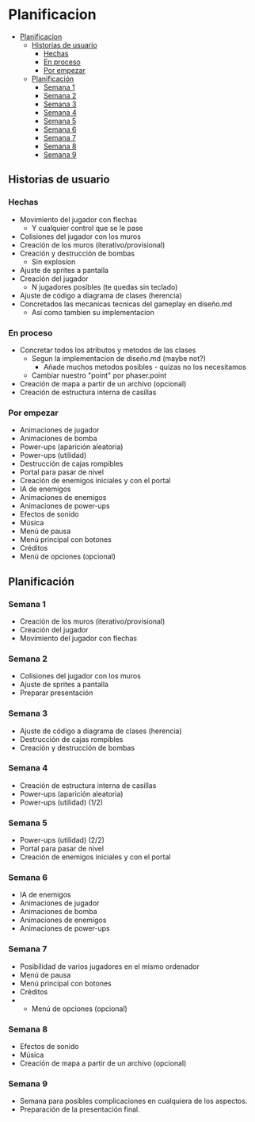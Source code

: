# Planificacion

- [Planificacion](#planificacion)
    - [Historias de usuario](#historias-de-usuario)
        - [Hechas](#hechas)
        - [En proceso](#en-proceso)
        - [Por empezar](#por-empezar)
    - [Planificación](#planificaci%C3%B3n)
        - [Semana 1](#semana-1)
        - [Semana 2](#semana-2)
        - [Semana 3](#semana-3)
        - [Semana 4](#semana-4)
        - [Semana 5](#semana-5)
        - [Semana 6](#semana-6)
        - [Semana 7](#semana-7)
        - [Semana 8](#semana-8)
        - [Semana 9](#semana-9)


## Historias de usuario

### Hechas
- Movimiento del jugador con flechas
    - Y cualquier control que se le pase
- Colisiones del jugador con los muros
- Creación de los muros (iterativo/provisional)
- Creación y destrucción de bombas
    - Sin explosion
- Ajuste de sprites a pantalla
- Creación del jugador
    - N jugadores posibles (te quedas sin teclado)
- Ajuste de código a diagrama de clases (herencia)
- Concretados las mecanicas tecnicas del gameplay en diseño.md
    - Asi como tambien su implementacion

### En proceso
- Concretar todos los atributos y metodos de las clases
    - Segun la implementacion de diseño.md (maybe not?)
        - Añade muchos metodos posibles - quizas no los necesitamos
    - Cambiar nuestro "point" por phaser.point
- Creación de mapa a partir de un archivo (opcional)
- Creación de estructura interna de casillas

### Por empezar
- Animaciones de jugador
- Animaciones de bomba
- Power-ups (aparición aleatoria)
- Power-ups (utilidad)
- Destrucción de cajas rompibles
- Portal para pasar de nivel
- Creación de enemigos iniciales y con el portal
- IA de enemigos
- Animaciones de enemigos
- Animaciones de power-ups
- Efectos de sonido
- Música
- Menú de pausa
- Menú principal con botones
- Créditos
- Menú de opciones (opcional)


## Planificación

### Semana 1
* Creación de los muros (iterativo/provisional)
* Creación del jugador
* Movimiento del jugador con flechas

### Semana 2
* Colisiones del jugador con los muros
* Ajuste de sprites a pantalla
* Preparar presentación

### Semana 3
* Ajuste de código a diagrama de clases (herencia)
* Destrucción de cajas rompibles
* Creación y destrucción de bombas

### Semana 4
* Creación de estructura interna de casillas
* Power-ups (aparición aleatoria)
* Power-ups (utilidad) (1/2)

### Semana 5
* Power-ups (utilidad) (2/2)
* Portal para pasar de nivel
* Creación de enemigos iniciales y con el portal

### Semana 6
* IA de enemigos
* Animaciones de jugador
* Animaciones de bomba
* Animaciones de enemigos
* Animaciones de power-ups

### Semana 7
* Posibilidad de varios jugadores en el mismo ordenador
* Menú de pausa
* Menú principal con botones
* Créditos
* * Menú de opciones (opcional)

### Semana 8
* Efectos de sonido
* Música
* Creación de mapa a partir de un archivo (opcional)

### Semana 9
* Semana para posibles complicaciones en cualquiera de los aspectos.
* Preparación de la presentación final.

